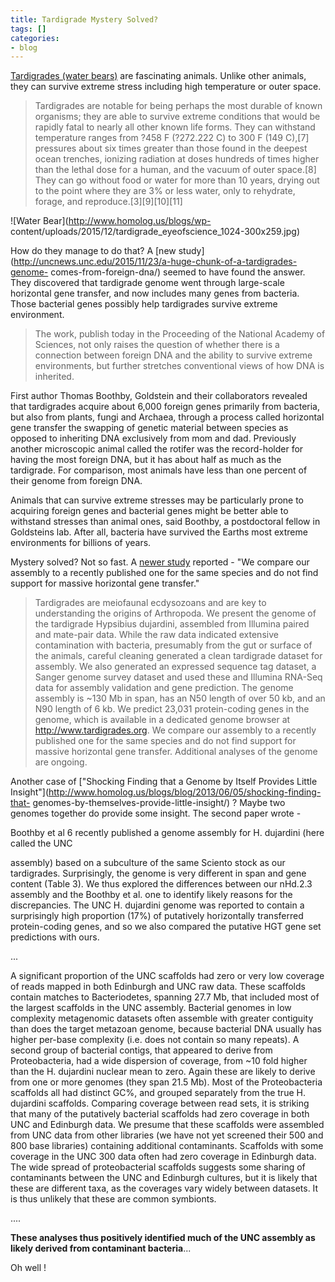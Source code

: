 ```yaml
---
title: Tardigrade Mystery Solved?
tags: []
categories:
- blog
---
```

[Tardigrades (water bears)](https://en.wikipedia.org/wiki/Tardigrade) are
fascinating animals. Unlike other animals, they can survive extreme stress
including high temperature or outer space.
<!--more-->

> Tardigrades are notable for being perhaps the most durable of known
organisms; they are able to survive extreme conditions that would be rapidly
fatal to nearly all other known life forms. They can withstand temperature
ranges from ?458 F (?272.222 C) to 300 F (149 C),[7] pressures about six times
greater than those found in the deepest ocean trenches, ionizing radiation at
doses hundreds of times higher than the lethal dose for a human, and the
vacuum of outer space.[8] They can go without food or water for more than 10
years, drying out to the point where they are 3% or less water, only to
rehydrate, forage, and reproduce.[3][9][10][11]

![Water Bear](http://www.homolog.us/blogs/wp-
content/uploads/2015/12/tardigrade_eyeofscience_1024-300x259.jpg)

How do they manage to do that? A [new
study](http://uncnews.unc.edu/2015/11/23/a-huge-chunk-of-a-tardigrades-genome-
comes-from-foreign-dna/) seemed to have found the answer. They discovered that
tardigrade genome went through large-scale horizontal gene transfer, and now
includes many genes from bacteria. Those bacterial genes possibly help
tardigrades survive extreme environment.

> The work, publish today in the Proceeding of the National Academy of
Sciences, not only raises the question of whether there is a connection
between foreign DNA and the ability to survive extreme environments, but
further stretches conventional views of how DNA is inherited.

First author Thomas Boothby, Goldstein and their collaborators revealed that
tardigrades acquire about 6,000 foreign genes primarily from bacteria, but
also from plants, fungi and Archaea, through a process called horizontal gene
transfer the swapping of genetic material between species as opposed to
inheriting DNA exclusively from mom and dad. Previously another microscopic
animal called the rotifer was the record-holder for having the most foreign
DNA, but it has about half as much as the tardigrade. For comparison, most
animals have less than one percent of their genome from foreign DNA.

Animals that can survive extreme stresses may be particularly prone to
acquiring foreign genes and bacterial genes might be better able to withstand
stresses than animal ones, said Boothby, a postdoctoral fellow in Goldsteins
lab. After all, bacteria have survived the Earths most extreme environments
for billions of years.

Mystery solved? Not so fast. A [newer
study](http://biorxiv.org/content/early/2015/12/01/033464) reported - "We
compare our assembly to a recently published one for the same species and do
not find support for massive horizontal gene transfer."

> Tardigrades are meiofaunal ecdysozoans and are key to understanding the
origins of Arthropoda. We present the genome of the tardigrade Hypsibius
dujardini, assembled from Illumina paired and mate-pair data. While the raw
data indicated extensive contamination with bacteria, presumably from the gut
or surface of the animals, careful cleaning generated a clean tardigrade
dataset for assembly. We also generated an expressed sequence tag dataset, a
Sanger genome survey dataset and used these and Illumina RNA-Seq data for
assembly validation and gene prediction. The genome assembly is ~130 Mb in
span, has an N50 length of over 50 kb, and an N90 length of 6 kb. We predict
23,031 protein-coding genes in the genome, which is available in a dedicated
genome browser at http://www.tardigrades.org. We compare our assembly to a
recently published one for the same species and do not find support for
massive horizontal gene transfer. Additional analyses of the genome are
ongoing.

Another case of ["Shocking Finding that a Genome by Itself Provides Little
Insight"](http://www.homolog.us/blogs/blog/2013/06/05/shocking-finding-that-
genomes-by-themselves-provide-little-insight/) ? Maybe two genomes together do
provide some insight. The second paper wrote -

>

Boothby et al 6 recently published a genome assembly for H. dujardini (here
called the UNC

assembly) based on a subculture of the same Sciento stock as our tardigrades.
Surprisingly, the genome is very different in span and gene content (Table 3).
We thus explored the differences between our nHd.2.3 assembly and the Boothby
et al. one to identify likely reasons for the discrepancies. The UNC H.
dujardini genome was reported to contain a surprisingly high proportion (17%)
of putatively horizontally transferred protein-coding genes, and so we also
compared the putative HGT gene set predictions with ours.

...

A significant proportion of the UNC scaffolds had zero or very low coverage of
reads mapped in both Edinburgh and UNC raw data. These scaffolds contain
matches to Bacteriodetes, spanning 27.7 Mb, that included most of the largest
scaffolds in the UNC assembly. Bacterial genomes in low complexity metagenomic
datasets often assemble with greater contiguity than does the target metazoan
genome, because bacterial DNA usually has higher per-base complexity (i.e.
does not contain so many repeats). A second group of bacterial contigs, that
appeared to derive from Proteobacteria, had a wide dispersion of coverage,
from ~10 fold higher than the H. dujardini nuclear mean to zero. Again these
are likely to derive from one or more genomes (they span 21.5 Mb). Most of the
Proteobacteria scaffolds all had distinct GC%, and grouped separately from the
true H. dujardini scaffolds. Comparing coverage between read sets, it is
striking that many of the putatively bacterial scaffolds had zero coverage in
both UNC and Edinburgh data. We presume that these scaffolds were assembled
from UNC data from other libraries (we have not yet screened their 500 and 800
base libraries) containing additional contaminants. Scaffolds with some
coverage in the UNC 300 data often had zero coverage in Edinburgh data. The
wide spread of proteobacterial scaffolds suggests some sharing of contaminants
between the UNC and Edinburgh cultures, but it is likely that these are
different taxa, as the coverages vary widely between datasets. It is thus
unlikely that these are common symbionts.

....

**These analyses thus positively identified much of the UNC assembly as likely derived from contaminant bacteria**... 

Oh well !

